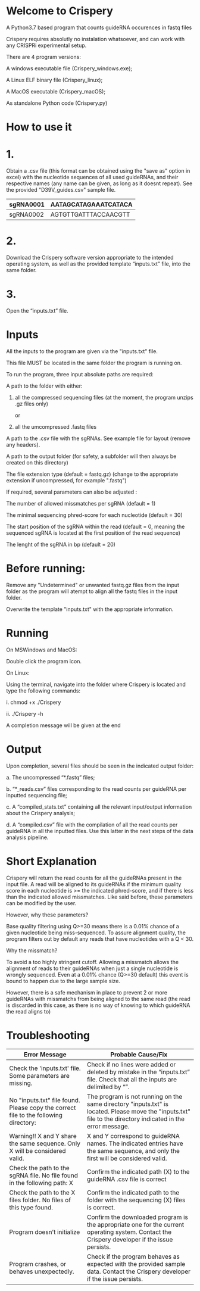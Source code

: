 # Welcome to Crispery
A Python3.7 based program that counts guideRNA occurences in fastq files

Crispery requires absolutly no instalation whatsoever, and can work with any CRISPRi experimental setup.

 There are 4 program versions:

 A windows executable file (Crispery_windows.exe);
 
 A Linux ELF binary file (Crispery_linux);
 
 A MacOS executable (Crispery_macOS); 
 
 As standalone Python code (Crispery.py)

# How to use it

# 1.	
Obtain a .csv file (this format can be obtained using the "save as" option in excel) with the nucleotide sequences of all used guideRNAs, and their respective names (any name can be given, as long as it doesnt repeat). See the provided "D39V_guides.csv" sample file.

| sgRNA0001 | AATAGCATAGAAATCATACA |
|-----------|----------------------|
| sgRNA0002 | AGTGTTGATTTACCAACGTT |


# 2.	
Download the Crispery software version appropriate to the intended operating system, as well as the provided template “inputs.txt” file, into the same folder.

# 3.
Open the “inputs.txt” file.


# Inputs
All the inputs to the program are given via the "inputs.txt" file.

This file MUST be located in the same folder the program is running on.

To run the program, three input absolute paths are required:

A path to the folder with either:

1. all the compressed sequencing files (at the moment, the program unzips .gz files only)

   or

2. all the umcompressed .fastq files

A path to the .csv file with the sgRNAs. See example file for layout (remove any headers).

A path to the output folder (for safety, a subfolder will then always be created on this directory)

The file extension type (default = fastq.gz) (change to the appropriate extension if uncompressed, for example ".fastq") 

If required, several parameters can also be adjusted :

The number of allowed missmatches per sgRNA (default = 1)

The minimal sequencing phred-score for each nucleotide (default = 30)

The start position of the sgRNA within the read (default = 0, meaning the sequenced sgRNA is located at the first position of the read sequence)

The lenght of the sgRNA in bp (default = 20)


# Before running:

Remove any "Undetermined" or unwanted fastq.gz files from the input folder as the program will atempt to align all the fastq files in the input folder.

Overwrite the template "inputs.txt" with the appropriate information.

# Running 


On MSWindows and MacOS:

Double click the program icon. 


On Linux:

Using the terminal, navigate into the folder where Crispery is located and type the following commands:


 i.	chmod +x ./Crispery
 
 ii.	./Crispery -h


A completion message will be given at the end


# Output

Upon completion, several files should be seen in the indicated output folder: 

a.	The uncompressed “*.fastq” files; 

b. “*_reads.csv” files corresponding to the read counts per guideRNA per inputted sequencing file; 

c.	A “compiled_stats.txt” containing all the relevant input/output information about the Crispery analysis; 

d.	A “compiled.csv” file with the compilation of all the read counts per guideRNA in all the inputted files. Use this latter in the next steps of the data analysis pipeline. 

# Short Explanation

Crispery will return the read counts for all the guideRNAs present in the input file. 
A read will be aligned to its guideRNAs if the minimum quality score in each nucleotide is >= the indicated phred-score,
and if there is less than the indicated allowed missmatches. 
Like said before, these parameters can be modified by the user.

However, why these parameters?

Base quality filtering using Q>=30 means there is a 0.01% chance of a given nucleotide being miss-sequenced. 
To assure alignment quality, the program filters out by default any reads that have nucleotides with a Q < 30.

Why the missmatch?

To avoid a too highly stringent cutoff.
Allowing a missmatch allows the alignment of reads to their guideRNAs when just a single nucleotide is wrongly sequenced. 
Even at a 0.01% chance (Q>=30 default) this event is bound to happen due to the large sample size.

However, there is a safe mechanism in place to prevent 2 or more guideRNAs with missmatchs from being aligned to the same read (the read is discarded in this case, as there is no way of knowing to which guideRNA the read aligns to)

# Troubleshooting


| Error Message | Probable Cause/Fix |
| ------------- | ------------------ |
| Check the 'inputs.txt' file. Some parameters are missing. | Check if no lines were added or deleted by mistake in the “inputs.txt” file. Check that all the inputs are delimited by “”. |
| No "inputs.txt" file found. Please copy the correct file to the following directory: |The program is not running on the same directory "inputs.txt" is located. Please move the "inputs.txt" file to the directory indicated in the error message. |
| Warning!! X and Y share the same sequence. Only X will be considered valid. |X and Y correspond to guideRNA names. The indicated entries have the same sequence, and only the first will be considered valid. |
| Check the path to the sgRNA file. No file found in the following path: X | Confirm the indicated path (X) to the guideRNA .csv file is correct |
| Check the path to the X files folder. No files of this type found. | Confirm the indicated path to the folder with the sequencing (X) files is correct. |
| Program doesn’t initialize | Confirm the downloaded program is the appropriate one for the current operating system. Contact the Crispery developer if the issue persists. |
| Program crashes, or behaves unexpectedly. | Check if the program behaves as expected with the provided sample data. Contact the Crispery developer if the issue persists. |
